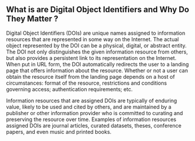 ## What is are Digital Object Identifiers and Why Do They Matter ?


Digital Object Identifiers (DOIs) are unique names assigned to information resources that are represented in some way on the Internet. The actual object represented by the DOI can be a physical, digital, or abstract entity. The DOI not only distinguishes the given information resource from others, but also  provides a persistent link to its representation on the Internet. When put in URL form, the DOI automatically redirects the user to a landing page that offers information about the resource. Whether or not a user can obtain the resource itself from the landing page depends on a host of circumstances: format of the resource, restrictions and conditions governing access; authentication requirements; etc.

Information resources that are assigned DOIs are typically of enduring value, likely to be used and cited by others, and are maintained by a publisher or other information provider who is committed to curating and preserving the resource over time. Examples of information resources assigned DOIs are journal articles, curated datasets, theses, conference papers, and even music and printed books.
